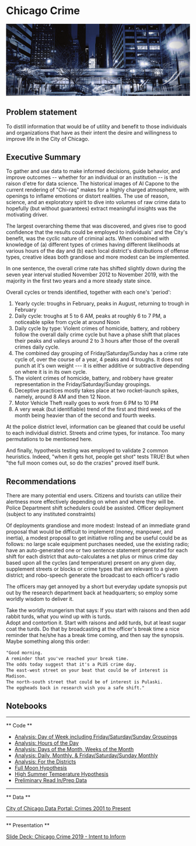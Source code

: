 # Chicago Crime

<img src="./assets/CTA_L_at_speed_looking_south_on_lasalle.png"/>

##  Problem statement

To distill information that would be of utility and benefit to those individuals and organizations that have as their intent the desire and willingness to improve life in the City of Chicago.

## Executive Summary

To gather and use data to make informed decisions, guide behavior, and improve outcomes  --  whether for an individual or an institution -- is the raison d'etre for data science.  The historical images of Al Capone to the current rendering of "Chi-raq" makes for a highly charged atmosphere, with openings to inflame emotions or distort realities.  The use of reason, science, and an exploratory spirit to dive into volumes of raw crime data to hopefully (but without guarantees) extract meaningful insights was the motivating driver.

The largest overarching theme that was discovered, and gives rise to good confidence that the results could be employed to individuals' and the City's benefit,  was the cyclic nature of criminal acts.  When combined with knowledge of (a) different types of crimes having different likelihoods at various hours of the day and (b) each local district's distributions of offense types,  creative ideas both grandiose and more modest can be implemented.

In one sentence, the overall crime rate has shifted slightly down during the seven year interval studied November 2012 to November 2019, with the majority in the first two years and a more steady state since.

Overall cycles or trends identified, together with each one's 'period':

  1) Yearly cycle: troughs in February, peaks in August, returning to trough in February
  2) Daily cycle:  troughs at 5 to 6 AM, peaks at roughly 6 to 7 PM, a noticeable spike from cycle at around Noon
  3) Daily cycle by type:  Violent crimes of homicide, battery, and robbery follow the overall daily crime cycle but have a phase shift
        that places their peaks and valleys around 2 to 3 hours after those of the overall crimes daily cycle.
  4) The combined day grouping of Friday/Saturday/Sunday has a crime rate cycle of, over the course of a year, 4 peaks and 4 troughs. It does not punch at it's own weight --- it is either additive or subtractive depending on where it is in its own cycle.
  5) The violent crimes of homicide, battery, and robbery have greater representation in the Friday/Saturday/Sunday groupings.
  6) Deceptive practices mostly takes place at two rocket-launch spikes, namely, around 8 AM and then 12 Noon.
  7) Motor Vehicle Theft really goes to work from 6 PM to 10 PM 
  8) A very weak (but identifiable) trend of the first and third weeks of the month being heavier than of the second and fourth weeks.

  At the police district level, information can be gleaned that could be useful to each individual district. Streets and crime types, for instance.  Too many permutations to be mentioned here.

  And finally, hypothesis testing was employed to validate 2 common heuristics.  Indeed, "when it gets hot, people get shot" tests TRUE! But when "the full moon comes out, so do the crazies" proved itself bunk.


## Recommendations

There are many potential end users.
  Citizens and tourists can utilize their alertness more effectively depending on when and where they will be.
  Police Department shift schedulers could be assisted.
  Officer deployment (subject to any instituted constraints)

Of deployments grandiose and more modest:
  Instead of an immediate grand proposal that would be difficult to implement (money, manpower, and inertia), a modest proposal to get initiative rolling and be useful could be as follows:  no large scale equipment purchases needed, use the existing radio;  have an auto-generated one or two sentence statement generated for each shift for each district that auto-calculates a net plus or minus crime day based upon all the cycles (and temperature) present on any given day, supplement streets or blocks or crime types that are relevant to a given district; and robo-speech generate the broadcast to each officer's radio

  The officers may get annoyed by a short but everyday update synopsis put out by the research department back at headquarters;  so employ some worldly wisdom to deliver it.  

  Take the worldly mungerism that says:  If you start with raisons and then add rabbit turds, what you wind up with is turds.  
  Adopt and contortion it.  Start with raisons and add turds, but at least sugar coat the turds.  Do that by broadcasting at the officer's break time a nice reminder that he/she has a break time coming, and then say the synopsis. Maybe something along this order:

    "Good morning.  
    A reminder that you've reached your break time.
    The odds today suggest that it's a PLUS crime day.
    The east-west street on your beat that could be of interest is Madison.
    The north-south street that could be of interest is Pulaski.
    The eggheads back in research wish you a safe shift."




  ## Notebooks

  ---
  ** Code **
  * [Analysis: Day of Week including Friday/Saturday/Sunday Groupings](code/analysis_1_day_of_week_especially_fri_sat_sun.ipynb)
  * [Analysis: Hours of the Day](code/analysis_2_hours_of_the_day.ipynb)
  * [Analysis: Days of the Month,  Weeks of the Month](code/analysis_3_days_of_the_month_weeks_of_the_month.ipynb)
  * [Analysis: Daily, Monthly, & Friday/Saturday/Sunday Monthly](code/analysis_4_daily_monthly_fri_sat_sun_crime_rates.ipynb)
  * [Analysis: For the Districts](code/analysis_5_for_the_districts.ipynb)
  * [Full Moon Hypothesis](code/full_moon_hypothesis_test.ipynb)
  * [High Summer Temperature Hypothesis](code/high_summer_temperature_hypothesis_test.ipynb)
  * [Preliminary Read In/Prep Data](code/prelim_read_prep_data.ipynb)

---
** Data **

[City of Chicago Data Portal: Crimes 2001 to Present](https://data.cityofchicago.org/Public-Safety/Crimes-2001-to-present/ijzp-q8t2)

---
** Presentation **

[Slide Deck: Chicago Crime 2019 - Intent to Inform](Chicago_Crime.pdf)
